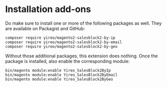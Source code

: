 # Installation add-ons
Do make sure to install one or more of the following packages as well. They are available on Packagist and GitHub:

    composer require yireo/magento2-salesblock2-by-ip
    composer require yireo/magento2-salesblock2-by-email
    composer require yireo/magento2-salesblock2-by-geo

Without those additional packages, this extension does nothing. Once the package is installed, also enable the
corresponding module:

    bin/magento module:enable Yireo_SalesBlock2ByIp 
    bin/magento module:enable Yireo_SalesBlock2ByEmail 
    bin/magento module:enable Yireo_SalesBlock2ByGeo

